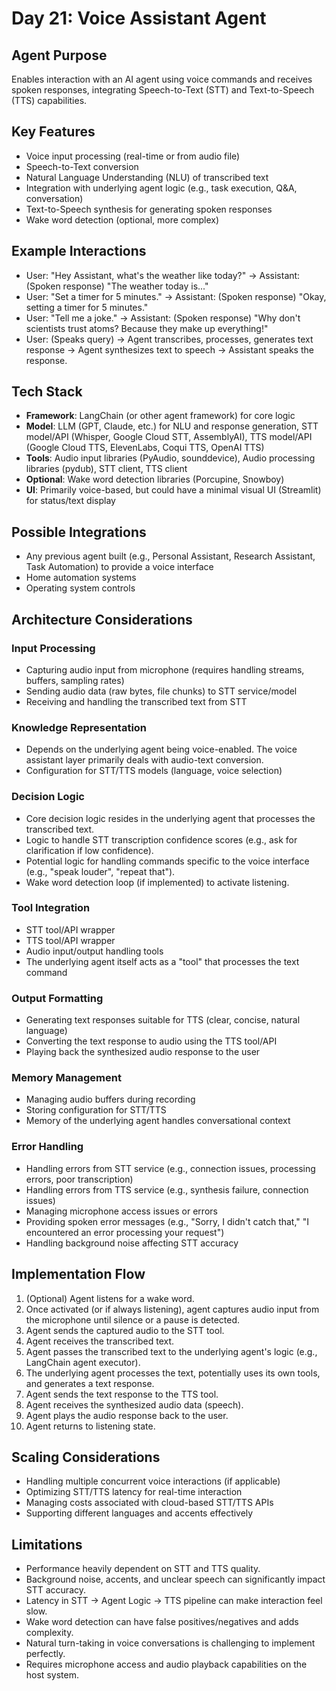 # Day 21: Voice Assistant Agent

## Agent Purpose
Enables interaction with an AI agent using voice commands and receives spoken responses, integrating Speech-to-Text (STT) and Text-to-Speech (TTS) capabilities.

## Key Features
- Voice input processing (real-time or from audio file)
- Speech-to-Text conversion
- Natural Language Understanding (NLU) of transcribed text
- Integration with underlying agent logic (e.g., task execution, Q&A, conversation)
- Text-to-Speech synthesis for generating spoken responses
- Wake word detection (optional, more complex)

## Example Interactions
- User: "Hey Assistant, what's the weather like today?" -> Assistant: (Spoken response) "The weather today is..."
- User: "Set a timer for 5 minutes." -> Assistant: (Spoken response) "Okay, setting a timer for 5 minutes."
- User: "Tell me a joke." -> Assistant: (Spoken response) "Why don't scientists trust atoms? Because they make up everything!"
- User: (Speaks query) -> Agent transcribes, processes, generates text response -> Agent synthesizes text to speech -> Assistant speaks the response.

## Tech Stack
- **Framework**: LangChain (or other agent framework) for core logic
- **Model**: LLM (GPT, Claude, etc.) for NLU and response generation, STT model/API (Whisper, Google Cloud STT, AssemblyAI), TTS model/API (Google Cloud TTS, ElevenLabs, Coqui TTS, OpenAI TTS)
- **Tools**: Audio input libraries (PyAudio, sounddevice), Audio processing libraries (pydub), STT client, TTS client
- **Optional**: Wake word detection libraries (Porcupine, Snowboy)
- **UI**: Primarily voice-based, but could have a minimal visual UI (Streamlit) for status/text display

## Possible Integrations
- Any previous agent built (e.g., Personal Assistant, Research Assistant, Task Automation) to provide a voice interface
- Home automation systems
- Operating system controls

## Architecture Considerations

### Input Processing
- Capturing audio input from microphone (requires handling streams, buffers, sampling rates)
- Sending audio data (raw bytes, file chunks) to STT service/model
- Receiving and handling the transcribed text from STT

### Knowledge Representation
- Depends on the underlying agent being voice-enabled. The voice assistant layer primarily deals with audio-text conversion.
- Configuration for STT/TTS models (language, voice selection)

### Decision Logic
- Core decision logic resides in the underlying agent that processes the transcribed text.
- Logic to handle STT transcription confidence scores (e.g., ask for clarification if low confidence).
- Potential logic for handling commands specific to the voice interface (e.g., "speak louder", "repeat that").
- Wake word detection loop (if implemented) to activate listening.

### Tool Integration
- STT tool/API wrapper
- TTS tool/API wrapper
- Audio input/output handling tools
- The underlying agent itself acts as a "tool" that processes the text command

### Output Formatting
- Generating text responses suitable for TTS (clear, concise, natural language)
- Converting the text response to audio using the TTS tool/API
- Playing back the synthesized audio response to the user

### Memory Management
- Managing audio buffers during recording
- Storing configuration for STT/TTS
- Memory of the underlying agent handles conversational context

### Error Handling
- Handling errors from STT service (e.g., connection issues, processing errors, poor transcription)
- Handling errors from TTS service (e.g., synthesis failure, connection issues)
- Managing microphone access issues or errors
- Providing spoken error messages (e.g., "Sorry, I didn't catch that," "I encountered an error processing your request")
- Handling background noise affecting STT accuracy

## Implementation Flow
1. (Optional) Agent listens for a wake word.
2. Once activated (or if always listening), agent captures audio input from the microphone until silence or a pause is detected.
3. Agent sends the captured audio to the STT tool.
4. Agent receives the transcribed text.
5. Agent passes the transcribed text to the underlying agent's logic (e.g., LangChain agent executor).
6. The underlying agent processes the text, potentially uses its own tools, and generates a text response.
7. Agent sends the text response to the TTS tool.
8. Agent receives the synthesized audio data (speech).
9. Agent plays the audio response back to the user.
10. Agent returns to listening state.

## Scaling Considerations
- Handling multiple concurrent voice interactions (if applicable)
- Optimizing STT/TTS latency for real-time interaction
- Managing costs associated with cloud-based STT/TTS APIs
- Supporting different languages and accents effectively

## Limitations
- Performance heavily dependent on STT and TTS quality.
- Background noise, accents, and unclear speech can significantly impact STT accuracy.
- Latency in STT -> Agent Logic -> TTS pipeline can make interaction feel slow.
- Wake word detection can have false positives/negatives and adds complexity.
- Natural turn-taking in voice conversations is challenging to implement perfectly.
- Requires microphone access and audio playback capabilities on the host system.
